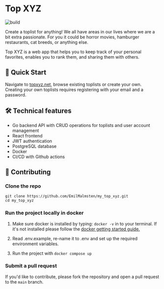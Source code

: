 # Top XYZ

![build](https://github.com/EmilMalmsten/my_top_xyz/actions/workflows/docker-publish.yml/badge.svg?event=push)

Create a toplist for anything!
We all have areas in our lives where we are a bit extra passionate. For you it could be horror movies, hamburger restaurants, cat breeds, or anything else.

Top XYZ is a web app that helps you to keep track of your personal favorites, enables you to rank them, and sharing them with others.

## 🚀 Quick Start

Navigate to [topxyz.net](https://topxyz.net), browse existing toplists or create your own.
Creating your own toplists requires registering with your email and a password.

## 🛠️ Technical features

-   Go backend API with CRUD operations for toplists and user account management
-   React frontend
-   JWT authentication
-   PostgreSQL database
-   Docker
-   CI/CD with Github actions

## 🤝 Contributing

### Clone the repo

```
git clone https://github.com/EmilMalmsten/my_top_xyz.git
cd my_top_xyz
```

### Run the project locally in docker

1. Make sure docker is installed by typing: `docker -v` in to your terminal.
   If it's not installed please follow the [docker getting started guide.](https://www.docker.com/get-started/)

2. Read .env.example, re-name it to .env and set up the required environment variables.

3. Run the project with `docker compose up`

### Submit a pull request

If you'd like to contribute, please fork the repository and open a pull request to the `main` branch.
